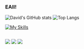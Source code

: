 ### EAII!

![David's GitHub stats](https://github-readme-stats.vercel.app/api?username=davidgd11&show_icons=true&theme=dark)
![Top Langs](https://github-readme-stats.vercel.app/api/top-langs/?username=davidgd11&size_weight=0&count_weight=5&layout=compact&theme=dark)

<!-- <p align="center">
  <a href="https://skillicons.dev">
    <img src="https://skillicons.dev/icons?i=html,css,sass,py,js,react,java,arduino,bootstrap,cpp" />
  </a>
</p>
-->

[![My Skills](https://skillicons.dev/icons?i=html,css,sass,py,js,react,java,arduino,bootstrap,cpp)](https://skillicons.dev)
  
  ##

<div> 
  <a href="https://instagram.com/daviddenunci_" target="_blank"><img src="https://img.shields.io/badge/-Instagram-%23E4405F?style=for-the-badge&logo=instagram&logoColor=white" target="_blank"></a>
  <a href = "https://mail.google.com/mail/u/0/?tab=rm&ogbl#inbox?compose=GTvVlcSDXXnSHWZSsTljpcJMzqSrCjTZwXFtLppvzRgxRWHCSZSWCTzkHPvFwzGQmdTpwhNvMfKMW"><img src="https://img.shields.io/badge/-Gmail-%23333?style=for-the-badge&logo=gmail&logoColor=white" target="_blank"></a>
  <a href="https://www.linkedin.com/in/david-denunci/" target="_blank"><img src="https://img.shields.io/badge/-LinkedIn-%230077B5?style=for-the-badge&logo=linkedin&logoColor=white" target="_blank"></a>  
</div>
